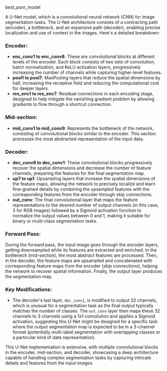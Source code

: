 best_psnr_model

A U-Net model, which is a convolutional neural network (CNN) for image segmentation tasks. The U-Net architecture consists of a contracting path (encoder), a bottleneck, and an expansive path (decoder), enabling precise localization and use of context in the images. Here's a detailed breakdown:

### Encoder:
- **enc_conv1 to enc_conv8**: These are convolutional blocks at different levels of the encoder. Each block consists of two sets of convolution, batch normalization, and ReLU activation layers, progressively increasing the number of channels while capturing higher-level features.
- **pool1 to pool7**: MaxPooling layers that reduce the spatial dimensions by half, increasing the receptive field and reducing the computational cost for deeper layers.
- **res_enc1 to res_enc7**: Residual connections in each encoding stage, designed to help mitigate the vanishing gradient problem by allowing gradients to flow through a shortcut connection.

### Mid-section:
- **mid_conv1 to mid_conv9**: Represents the bottleneck of the network, consisting of convolutional blocks similar to the encoder. This section processes the most abstracted representation of the input data.

### Decoder:
- **dec_conv8 to dec_conv1**: These convolutional blocks progressively recover the spatial dimensions and decrease the number of feature channels, preparing the features for the final segmentation map.
- **up7 to up1**: Upsampling layers that increase the spatial dimensions of the feature maps, allowing the network to precisely localize and learn fine-grained details by combining the upsampled features with the corresponding features from the encoder through skip connections.
- **out_conv**: The final convolutional layer that maps the feature representations to the desired number of output channels (in this case, 3 for RGB images) followed by a Sigmoid activation function to normalize the output values between 0 and 1, making it suitable for binary or multi-class segmentation tasks.

### Forward Pass:
During the forward pass, the input image goes through the encoder layers, getting downsampled while its features are extracted and enriched. In the bottleneck (mid-section), the most abstract features are processed. Then, in the decoder, the feature maps are upsampled and concatenated with corresponding feature maps from the encoder (skip connections), helping the network to recover spatial information. Finally, the output layer produces the segmentation map.

### Key Modifications:
- The decoder's last layer, `dec_conv1`, is modified to output 32 channels, which is unusual for a segmentation task as the final output typically matches the number of classes. The `out_conv` layer then maps these 32 channels to 3 channels using a 1x1 convolution and applies a Sigmoid activation, suggesting this U-Net might be designed for a specific task where the output segmentation map is expected to be in a 3-channel format (potentially multi-label segmentation with overlapping classes or a particular kind of data representation).

This U-Net implementation is extensive, with multiple convolutional blocks in the encoder, mid-section, and decoder, showcasing a deep architecture capable of handling complex segmentation tasks by capturing intricate details and features from the input images.
